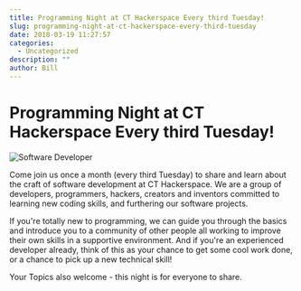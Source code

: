 ```yaml
---
title: Programming Night at CT Hackerspace Every third Tuesday!
slug: programming-night-at-ct-hackerspace-every-third-tuesday
date: 2018-03-19 11:27:57
categories:
  - Uncategorized
description: ""
author: Bill
---
```


# Programming Night at CT Hackerspace Every third Tuesday!

![Software Developer](/uploads/2017/01/software-developer-300x192.jpg)

Come join us once a month (every third Tuesday) to share and learn about the craft of software development at CT Hackerspace. We are a group of developers, programmers, hackers, creators and inventors committed to learning new coding skills, and furthering our software projects.

If you're totally new to programming, we can guide you through the basics and introduce you to a community of other people all working to improve their own skills in a supportive environment. And if you're an experienced developer already, think of this as your chance to get some cool work done, or a chance to pick up a new technical skill!

Your Topics also welcome - this night is for everyone to share.
